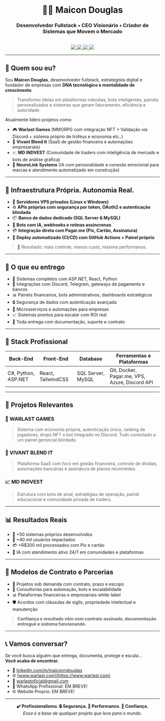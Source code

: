 <div align="center">
  <h1>🧑‍💼 Maicon Douglas</h1>
  <h3>Desenvolvedor Fullstack • CEO Visionário • Criador de Sistemas que Movem o Mercado</h3>
  <br />
  <a href="https://www.linkedin.com/in/maiconndouglas/" target="_blank">
    <img src="https://img.shields.io/badge/-LinkedIn-0077B5?style=for-the-badge&logo=linkedin&logoColor=white" />
  </a>
  <a href="mailto:warlastoficial@gmail.com" target="_blank">
    <img src="https://img.shields.io/badge/-E-mail-D14836?style=for-the-badge&logo=gmail&logoColor=white" />
  </a>
  <a href="https://www.instagram.com/nexutrading/" target="_blank">
    <img src="https://img.shields.io/badge/-Instagram-C13584?style=for-the-badge&logo=instagram&logoColor=white" />
  </a>
  <a href="https://www.warlast.com" target="_blank">
    <img src="https://img.shields.io/badge/-Website-0A0A0A?style=for-the-badge&logo=google-chrome&logoColor=white" />
  </a>
</div>

---

## 🧠 Quem sou eu?

Sou **Maicon Douglas**, desenvolvedor fullstack, estrategista digital e fundador de empresas com **DNA tecnológico e mentalidade de crescimento**.

> Transformo ideias em plataformas robustas, bots inteligentes, painéis personalizados e sistemas que geram faturamento, eficiência e autoridade.

Atualmente lidero projetos como:

- 🎮 **Warlast Games** (MMORPG com integração NFT + Validação via Discord + sistema próprio de troféus e economia etc..)
- 💼 **Vivant Blend It** (SaaS de gestão financeira e automações empresariais)
- 📈 **MD INDVEST** (Comunidade de traders com inteligência de mercado e bots de análise gráfica)
- 🧬 **NeuroLink Systems** (IA com personalidade e conexão emocional para marcas e atendimento automatizado em construção)

---

## 🧱 Infraestrutura Própria. Autonomia Real.

- 🔐 **Servidores VPS privados (Linux e Windows)**  
- ⚙️ **APIs próprias com segurança por token, OAuth2 e autenticação blindada**  
- 📦 **Banco de dados dedicado (SQL Server & MySQL)**  
- 🧠 **Bots com IA, webhooks e rotinas assíncronas**  
- 💳 **Integração direta com Pagar.me (Pix, Cartão, Assinatura)**  
- 🔄 **Deploy automatizado (CI/CD) com GitHub Actions + Painel próprio**

> 💬 Resultado: mais controle, menos custo, máxima performance.

---

## 🎯 O que eu entrego

- 🚀 Sistemas completos com ASP.NET, React, Python
- 🔌 Integrações com Discord, Telegram, gateways de pagamento e bancos
- 📊 Painéis financeiros, bots administrativos, dashboards estratégicos
- 🔒 Segurança de dados com autenticação avançada
- 🧩 Microsserviços e automações para empresas
- 📈 Sistemas prontos para escalar com ROI real
- 📑 Toda entrega com documentação, suporte e contrato

---

## 🧰 Stack Profissional

| Back-End           | Front-End           | Database             | Ferramentas e Plataformas |
|-------------------|---------------------|-----------------------|----------------------------|
| C#, Python, ASP.NET | React, TailwindCSS | SQL Server, MySQL     | Git, Docker, Pagar.me, VPS, Azure, Discord API |

---

## 📁 Projetos Relevantes

### 🔗 WARLAST GAMES  
> Sistema com economia própria, autenticação única, ranking de jogadores, drops NFT e bot integrado no Discord. Tudo conectado a um painel gerencial blindado.

### 💼 VIVANT BLEND IT  
> Plataforma SaaS com foco em gestão financeira, controle de dívidas, automações bancárias e assinatura de planos recorrentes.

### 📈 MD INDVEST  
> Estrutura com bots de sinal, estratégias de operação, painel educacional e comunidade privada de traders.

---

## 📊 Resultados Reais

- 🔐 +50 sistemas próprios desenvolvidos
- 🚀 +40 mil usuários impactados
- 💳 +R$300 mil processados com Pix e cartão
- 🧠 IA com atendimento ativo 24/7 em comunidades e plataformas

---

## 📄 Modelos de Contrato e Parcerias

- 🤝 Projetos sob demanda com contrato, prazo e escopo
- 🧠 Consultorias para automação, bots e escalabilidade
- 📊 Plataformas financeiras e empresariais white-label
- 🛡️ Acordos com cláusulas de sigilo, propriedade intelectual e manutenção

> **Confiança e resultado vêm com contrato assinado, documentação entregue e sistema funcionando.**

---

## 📞 Vamos conversar?

Se você busca alguém que entrega, documenta, protege e escala...  
**Você acaba de encontrar.**

- 💼 [linkedin.com/in/maiconndouglas](https://linkedin.com/in/maiconndouglas)
- 🌐 [www.warlast.com](https://www.warlast.com)
- 📧 warlastoficial@gmail.com
- 📲 WhatsApp Profissional: EM BREVE!
- 🌐 Website Proprio: EM BREVE!
---

<div align="center">
  <strong>✔️ Profissionalismo. 🔒 Segurança. 🚀 Performance. 💼 Confiança.</strong><br />
  <em>Essa é a base de qualquer projeto que levo para o mundo.</em>
</div>

